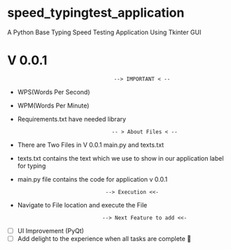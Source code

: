# speed_typingtest_application
A Python Base Typing Speed Testing Application Using Tkinter GUI 


# V 0.0.1

                                      --> IMPORTANT < --
- WPS(Words Per Second)
- WPM(Words Per Minute)
- Requirements.txt have needed library


                                    -- > About Files < -- 
                                  
- There are Two Files in V 0.0.1 main.py and texts.txt 
- texts.txt contains the text which we use to show in our application label for typing 
- main.py file contains the code for application v 0.0.1


                                  --> Execution <<- 
                               
 - Navigate to File location and execute the File 


                                  --> Next Feature to add <<-
                                  
                                  
- [ ] UI Improvement (PyQt)
- [ ] Add delight to the experience when all tasks are complete :tada:
